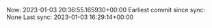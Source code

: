 Now: 2023-01-03 20:36:55.165930+00:00 Earliest commit since sync: None Last sync: 2023-01-03 16:29:14+00:00
